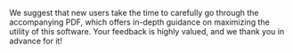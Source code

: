 We suggest that new users take the time to carefully go through the accompanying PDF, which offers in-depth guidance on maximizing the utility of this software. Your feedback is highly valued, and we thank you in advance for it!